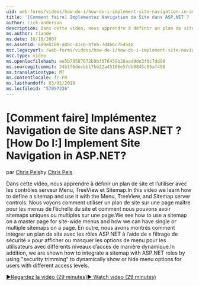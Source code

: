 ```yaml
---
uid: web-forms/videos/how-do-i/how-do-i-implement-site-navigation-in-aspnet
title: '[Comment faire] Implémentez Navigation de Site dans ASP.NET ? | Microsoft Docs'
author: rick-anderson
description: Dans cette vidéo, nous apprendre à définir un plan de site et l’utiliser avec les contrôles serveur Menu, TreeView et Sitemap. Nous expliquons comment utiliser un plan de site sur une page maître...
ms.author: riande
ms.date: 10/18/2007
ms.assetid: 889e8100-a80c-41c0-bfeb-7d466c754548
msc.legacyurl: /web-forms/videos/how-do-i/how-do-i-implement-site-navigation-in-aspnet
msc.type: video
ms.openlocfilehash: ee5b79587672b9bf076439b28aad9de3f0c7dd98
ms.sourcegitcommit: 24b1f6decbb17bb22a45166e5fdb0845c65af498
ms.translationtype: MT
ms.contentlocale: fr-FR
ms.lasthandoff: 03/01/2019
ms.locfileid: "57057236"
---
```

<a name="how-do-i-implement-site-navigation-in-aspnet"></a><span data-ttu-id="3cefa-105">[Comment faire] Implémentez Navigation de Site dans ASP.NET ?</span><span class="sxs-lookup"><span data-stu-id="3cefa-105">[How Do I:] Implement Site Navigation in ASP.NET?</span></span>
====================
<span data-ttu-id="3cefa-106">par [Chris Pels](https://twitter.com/chrispels)</span><span class="sxs-lookup"><span data-stu-id="3cefa-106">by [Chris Pels](https://twitter.com/chrispels)</span></span>

<span data-ttu-id="3cefa-107">Dans cette vidéo, nous apprendre à définir un plan de site et l’utiliser avec les contrôles serveur Menu, TreeView et Sitemap.</span><span class="sxs-lookup"><span data-stu-id="3cefa-107">In this video we learn how to define a sitemap and use it with the Menu, TreeView, and Sitemap server controls.</span></span> <span data-ttu-id="3cefa-108">Nous voyons comment utiliser un plan de site sur une page maître pour les menus de l’échelle du site et comment nous pouvons avoir sitemaps uniques ou multiples sur une page.</span><span class="sxs-lookup"><span data-stu-id="3cefa-108">We see how to use a sitemap on a master page for site-wide menus and how we can have single or multiple sitemaps on a page.</span></span> <span data-ttu-id="3cefa-109">En outre, nous avons montrés comment intégrer un plan de site avec les rôles ASP.NET à l’aide de « filtrage de sécurité » pour afficher ou masquer les options de menu pour les utilisateurs avec différents niveaux d’accès de manière dynamique.</span><span class="sxs-lookup"><span data-stu-id="3cefa-109">In addition, we are shown how to integrate a sitemap with ASP.NET roles by using "security trimming" to dynamically show or hide menu options for users with different access levels.</span></span>

[<span data-ttu-id="3cefa-110">&#9654;Regardez la vidéo (29 minutes)</span><span class="sxs-lookup"><span data-stu-id="3cefa-110">&#9654; Watch video (29 minutes)</span></span>](https://channel9.msdn.com/Blogs/ASP-NET-Site-Videos/how-do-i-implement-site-navigation-in-aspnet)
